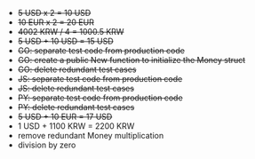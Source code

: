- <s>5 USD x 2 = 10 USD</s>
- <s>10 EUR x 2 = 20 EUR</s>
- <s>4002 KRW / 4 = 1000.5 KRW</s>
- <s>5 USD + 10 USD = 15 USD </s>
- <s>GO: separate test code from production code</s>
- <s>GO: create a public New function to initialize the Money struct</s>
- <s>GO: delete redundant test cases</s>
- <s>JS: separate test code from production code</s>
- <s>JS: delete redundant test cases</s>
- <s>PY: separate test code from production code</s>
- <s>PY: delete redundant test cases</s>
- <s>5 USD + 10 EUR = 17 USD</s>
- 1 USD + 1100 KRW = 2200 KRW
- remove redundant Money multiplication
- division by zero